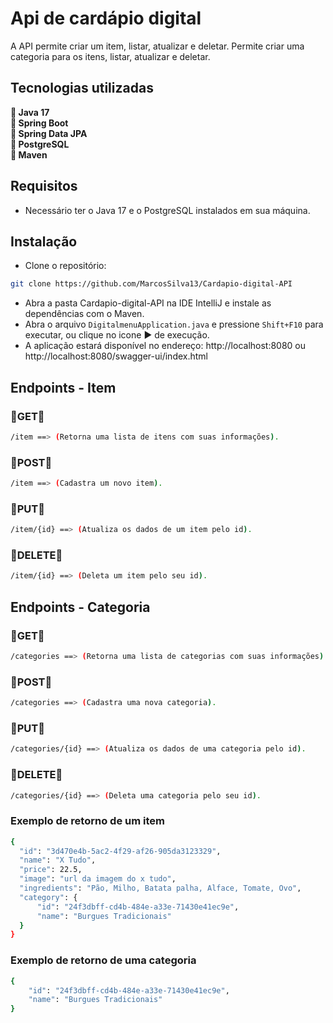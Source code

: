 # Api de cardápio digital
<p>
  A API permite criar um item, listar, atualizar e deletar. Permite criar uma categoria para os itens, listar, atualizar e deletar.
</p>

<h2> Tecnologias utilizadas </h2>
<p>
  🔹<strong> Java 17 </strong> <br>
  🔹<strong> Spring Boot </strong> <br>
  🔹<strong> Spring Data JPA </strong> <br>
  🔹<strong> PostgreSQL </strong> <br>
  🔹<strong> Maven </strong><br>
</p>

<h2>Requisitos</h2>

- Necessário ter o Java 17 e o PostgreSQL instalados em sua máquina.

<h2>Instalação</h2>

- Clone o repositório:

```bash
git clone https://github.com/MarcosSilva13/Cardapio-digital-API
```
- Abra a pasta Cardapio-digital-API na IDE IntelliJ e instale as dependências com o Maven.<br>
- Abra o arquivo `DigitalmenuApplication.java` e pressione `Shift+F10` para executar, ou clique no icone ▶️ de execução.
- A aplicação estará disponível no endereço: http://localhost:8080 ou http://localhost:8080/swagger-ui/index.html

<h2> Endpoints - Item </h2>

<h3>🔹GET🔹</h3>

```bash
/item ==> (Retorna uma lista de itens com suas informações).
```
<h3>🔹POST🔹</h3>

```bash
/item ==> (Cadastra um novo item).
```
<h3>🔹PUT🔹</h3>

```bash
/item/{id} ==> (Atualiza os dados de um item pelo id).
```

<h3>🔹DELETE🔹</h3>

```bash
/item/{id} ==> (Deleta um item pelo seu id).
```

<h2> Endpoints - Categoria </h2>

<h3>🔹GET🔹</h3>

```bash
/categories ==> (Retorna uma lista de categorias com suas informações).
```

<h3>🔹POST🔹</h3>

```bash
/categories ==> (Cadastra uma nova categoria).
```

<h3>🔹PUT🔹</h3>

```bash
/categories/{id} ==> (Atualiza os dados de uma categoria pelo id).
```

<h3>🔹DELETE🔹</h3>

```bash
/categories/{id} ==> (Deleta uma categoria pelo seu id).
```
<h3>Exemplo de retorno de um item </h3>

```bash
{
  "id": "3d470e4b-5ac2-4f29-af26-905da3123329",
  "name": "X Tudo",
  "price": 22.5,
  "image": "url da imagem do x tudo",
  "ingredients": "Pão, Milho, Batata palha, Alface, Tomate, Ovo",
  "category": {
      "id": "24f3dbff-cd4b-484e-a33e-71430e41ec9e",
      "name": "Burgues Tradicionais"
  }
}
```
<h3>Exemplo de retorno de uma categoria </h3>

```bash
{
    "id": "24f3dbff-cd4b-484e-a33e-71430e41ec9e",
    "name": "Burgues Tradicionais"
}
```
